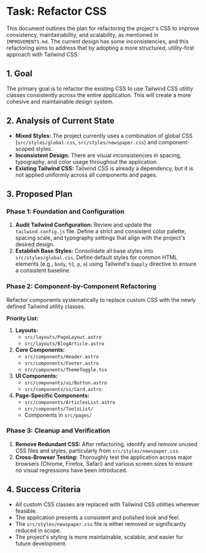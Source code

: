 # Task: Refactor CSS

This document outlines the plan for refactoring the project's CSS to improve consistency, maintainability, and scalability, as mentioned in `IMPROVEMENTS.md`. The current design has some inconsistencies, and this refactoring aims to address that by adopting a more structured, utility-first approach with Tailwind CSS.

## 1. Goal

The primary goal is to refactor the existing CSS to use Tailwind CSS utility classes consistently across the entire application. This will create a more cohesive and maintainable design system.

## 2. Analysis of Current State

*   **Mixed Styles:** The project currently uses a combination of global CSS (`src/styles/global.css`, `src/styles/newspaper.css`) and component-scoped styles.
*   **Inconsistent Design:** There are visual inconsistencies in spacing, typography, and color usage throughout the application.
*   **Existing Tailwind CSS:** Tailwind CSS is already a dependency, but it is not applied uniformly across all components and pages.

## 3. Proposed Plan

### Phase 1: Foundation and Configuration

1.  **Audit Tailwind Configuration:** Review and update the `tailwind.config.js` file. Define a strict and consistent color palette, spacing scale, and typography settings that align with the project's desired design.
2.  **Establish Base Styles:** Consolidate all base styles into `src/styles/global.css`. Define default styles for common HTML elements (e.g., `body`, `h1`, `p`, `a`) using Tailwind's `@apply` directive to ensure a consistent baseline.

### Phase 2: Component-by-Component Refactoring

Refactor components systematically to replace custom CSS with the newly defined Tailwind utility classes.

**Priority List:**

1.  **Layouts:**
    *   `src/layouts/PageLayout.astro`
    *   `src/layouts/BlogArticle.astro`
2.  **Core Components:**
    *   `src/components/Header.astro`
    *   `src/components/Footer.astro`
    *   `src/components/ThemeToggle.tsx`
3.  **UI Components:**
    *   `src/components/ui/Button.astro`
    *   `src/components/ui/Card.astro`
4.  **Page-Specific Components:**
    *   `src/components/ArticlesList.astro`
    *   `src/components/ToolsList/`
    *   Components in `src/pages/`

### Phase 3: Cleanup and Verification

1.  **Remove Redundant CSS:** After refactoring, identify and remove unused CSS files and styles, particularly from `src/styles/newspaper.css`.
2.  **Cross-Browser Testing:** Thoroughly test the application across major browsers (Chrome, Firefox, Safari) and various screen sizes to ensure no visual regressions have been introduced.

## 4. Success Criteria

*   All custom CSS classes are replaced with Tailwind CSS utilities wherever feasible.
*   The application presents a consistent and polished look and feel.
*   The `src/styles/newspaper.css` file is either removed or significantly reduced in scope.
*   The project's styling is more maintainable, scalable, and easier for future development.
